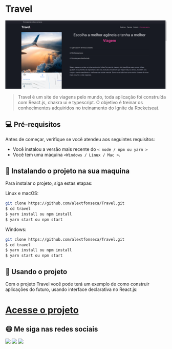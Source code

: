 # Travel

<img src="public/travel.png" alt="exemplo imagem">

> Travel é um site de viagens pelo mundo, toda aplicação foi construída com React.js, chakra ui e typescript. O objetivo é treinar os conhecimentos adquiridos no treinamento do Ignite da Rocketseat.

## 💻 Pré-requisitos

Antes de começar, verifique se você atendeu aos seguintes requisitos:

- Você instalou a versão mais recente do `< node / npm ou yarn >`
- Você tem uma máquina `<Windows / Linux / Mac >`.

## 🚀 Instalando o projeto na sua maquina

Para instalar o projeto, siga estas etapas:

Linux e macOS:

```bash
git clone https://github.com/alextfonseca/Travel.git
$ cd travel
$ yarn install ou npm install
$ yarn start ou npm start
```

Windows:

```bash
git clone https://github.com/alextfonseca/Travel.git
$ cd travel
$ yarn install ou npm install
$ yarn start ou npm start
```

## 🧾 Usando o projeto

Com o projeto Travel você pode terá um exemplo de como construir aplicações do futuro, usando interface declarativa no React.js:

# <a href="https://travel-zeta.vercel.app">Acesse o projeto</a>

## 😄 Me siga nas redes sociais<br>

<p align="left">

  <a href="https://www.linkedin.com/in/alex-teixeira-da-fonseca-5a99931a2/" alt="Linkedin">
  <img src="https://img.shields.io/badge/-Linkedin-0e76a8?style=flat-square&logo=Linkedin&logoColor=white&link=LINK-DO-SEU-LINKEDIN" /></a>

  <a href="https://wa.me/+5511976184659?text=Olá%20Alex" alt="WhatsApp">
  <img src="https://img.shields.io/badge/-WhatsApp-25d366?style=flat-square&labelColor=25d366&logo=whatsapp&logoColor=white&link=API-DO-SEU-WHATSAPP"/></a>

  <a href="https://www.instagram.com/devalextf/?hl=pt-br" alt="Instagram">
  <img src="https://img.shields.io/badge/-Instagram-DF0174?style=flat-square&labelColor=DF0174&logo=instagram&logoColor=white&link=LINK-DO-SEU-INSTAGRAM"/></a>
</p>
